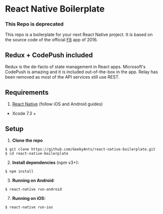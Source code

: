 # React Native Boilerplate

### This Repo is deprecated

This repo is a boilerplate for your next React Native project. It is based on the source code of the official [F8](https://fbf8.com/) app of 2016.

## Redux + CodePush included

Redux is the de-facto of state management in React apps. Microsoft's CodePush is amazing and it is included out-of-the-box in the app. Relay has been removed as most of the API services still use REST.

## Requirements

1. [React Native](http://facebook.github.io/react-native/docs/getting-started.html) (follow iOS and Android guides)
  - Xcode 7.3 +


## Setup

1. **Clone the repo**

  ```
  $ git clone https://github.com/GeekyAnts/react-native-boilerplate.git
  $ cd react-native-boilerplate
  ```

2. **Install dependencies** (npm v3+):

  ```
  $ npm install
  ```


3. **Running on Android**:

  ```
  $ react-native run-android
  ```


7. **Running on iOS:**

  ```
  $ react-native run-ios
  ```

